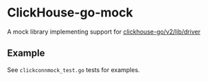 
# ClickHouse-go-mock

A mock library implementing support for [clickhouse-go/v2/lib/driver](https://pkg.go.dev/github.com/ClickHouse/clickhouse-go/v2/lib/driver)

## Example

See `clickconnmock_test.go` tests for examples.
